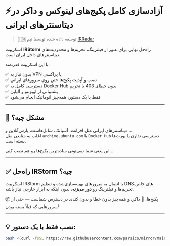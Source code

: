 # ⚡آزادسازی کامل پکیج‌های لینوکس و داکر در دیتاسنترهای ایرانی

> 🇮🇷 توسعه داده شده توسط تیم [IRRadar](https://t.me/IRRadar)

اسکریپت **IRStorm** راه‌حل نهایی برای عبور از فیلترینگ، تحریم‌ها و محدودیت‌های دیتاسنترهای داخل ایران است.

با این اسکریپت قدرتمند:

✅ بدون نیاز به VPN یا پراکسی  
✅ نصب و آپدیت پکیج‌ها حتی روی سرورهای ایرانی  
✅ دسترسی کامل به Docker Hub بدون خطای 403 یا تحریم  
✅ پشتیبانی از اوبونتو و آلپاین  
✅ فقط با یک دستور، همه‌چیز اتوماتیک انجام می‌شود

---

## 🚫 مشکل چیه؟

دیتاسنترهای ایرانی مثل افرانت، آسیاتک، شاتل‌هاست، پارس‌آنلاین و ...  
اغلب به منابعی مثل `archive.ubuntu.com` یا `Docker Hub` دسترسی ندارن یا پورت‌ها بسته‌ است.

این یعنی شما نمی‌تونی ساده‌ترین پکیج‌ها رو هم نصب کنی...

---

## ✅ راه‌حل IRStorm چیه؟

اسکریپت IRStorm با اتصال به میرورهای بهینه‌سازی‌شده و تنظیم DNSهای خاص، تحریم‌ها و فیلترینگ رو **دور می‌زنه**، بدون اینکه به ابزار خارجی نیاز باشه.

📦 پکیج‌ها، 🐳 داکر، و همه‌چیز بدون خطا و بدون کندی در دسترس شماست — حتی از سرورهایی که قبلاً بسته بودن!

---

## 💡 نصب فقط با یک دستور:

```bash
bash <(curl -fsSL https://raw.githubusercontent.com/parsico/mirror/main/IRStorm.sh)
